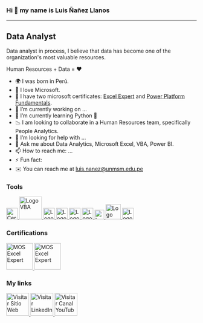 ### Hi 👋 my name is Luis Ñañez Llanos
------------
## Data Analyst


Data analyst in process, I believe that data has become one of the organization's most valuable resources.

Human Resources + Data = ♥

- 🌍 I was born in Perú.
- 💙 I love Microsoft.
- 📖 I have two microsoft certificates: [Excel Expert](https://www.credly.com/badges/86f41f12-93ae-40df-97a4-def0a10ef6da) and [Power Platform Fundamentals](https://www.credly.com/badges/d526de73-8b7b-4419-b117-e38379b23cd4).
- 🔭 I’m currently working on ...
- 🧠 I’m currently learning Python 🐍
- 📉 I am looking to collaborate in a Human Resources team, specifically People Analytics.
- 🤔 I’m looking for help with ...
- 💬 Ask me about Data Analytics, Microsoft Excel, VBA, Power BI.
- 📫 How to reach me: ...
- ⚡ Fun fact:
- ✉️  You can reach me at luis.nanez@unmsm.edu.pe


### Tools

<!--EXCEL-->
<a href="https://www.credly.com/badges/86f41f12-93ae-40df-97a4-def0a10ef6da">
  <image src="https://user-images.githubusercontent.com/81267166/183756236-62a8ce10-1348-4c23-8d78-785ab40b83d5.svg" alt="Certificación de Microsoft" width=30px>
</a>
  
<!--VBA-->  
<a href="#">
  <image src="https://user-images.githubusercontent.com/81267166/183758646-a96bf165-5c29-4b74-b9f4-a8f4b1fb6bc6.svg" alt="Logo VBA" width=60px>
</a>
  
<!--POWER BI-->  
<a href="#">
  <image src="https://user-images.githubusercontent.com/81267166/183756495-8cdc59cd-d9ba-490f-89f7-7ccfa29f618a.svg" alt="Logo Power BI" width=30px>
</a>

 <!--SQL-->  
<a href="#">
  <image src="https://user-images.githubusercontent.com/81267166/183760986-70232646-4093-43dd-8b8d-2da4e22c457a.svg" alt="Logo SQL" width=30px>
</a>

  
<!--BIZAGI-->  
<a href="#">
  <image src="https://user-images.githubusercontent.com/81267166/183762002-b80182c6-846d-4ffd-b25f-4ea3ace175ce.svg" alt="Logo BIZAGI" width=30px>
</a>
  
  
  
<!--NOTION-->  
<a href="#">
  <image src="https://user-images.githubusercontent.com/81267166/183763705-8316ccce-04ec-4e50-b95b-cbad1cdd230d.svg" alt="Logo NOTION" width=30px>
</a>

  
<!--FIGMA-->  
<a href="#">
  <image src="https://user-images.githubusercontent.com/81267166/183764564-29897fa9-3da0-4e67-bc4b-af45587cdf3e.svg" alt="Logo FIGMA" width=25px>
</a>
  
  <!--PYTHON-->  
<a href="#">
  <image src="https://user-images.githubusercontent.com/81267166/183764858-7d48cec1-e97d-439f-bbc7-65b638944ecc.png" alt="Logo PYTHON" width=40px>
</a>
  
<!--GOOGLE SHEET-->  
<a href="#">
  <image src="https://user-images.githubusercontent.com/81267166/183765191-db308564-4034-4f6c-905c-995d2071a2f1.svg" alt="Logo GOOGLE SHEET" width=30px>
</a>
  

  

  <!--------------------------------------
CERTIFICACIONES
----------------------------------------->
  
  ### Certifications
  
  
 <!--Certificación EXCEL --> 
 <a href="https://www.credly.com/badges/86f41f12-93ae-40df-97a4-def0a10ef6da">
  <image src="https://user-images.githubusercontent.com/81267166/183761303-84e93f3e-8c7d-4a72-96e1-f4967783772a.png" alt="MOS Excel Expert" width=70px>
</a> 
   
<!--Certificación Power Platform --> 
<a href="https://www.credly.com/badges/d526de73-8b7b-4419-b117-e38379b23cd4">
  <image src="https://user-images.githubusercontent.com/81267166/183762485-59a97db7-4721-4471-8274-65bf04dd49db.png" alt="MOS Excel Expert" width=70px>
</a> 

  
  
  
  <!--------------------------------------
LINKS O ENLACES
----------------------------------------->  
  
  
### My links

<a href="https://www.luisnanezllanos.ml">
  <image src="https://user-images.githubusercontent.com/81267166/183754901-c0f65b82-823f-4b2d-8300-8dfc629e3e02.png" alt="Visitar Sitio Web" width=60px>
</a>
 
<a href="https://www.linkedin.com/in/luis-nanez-llanos">
  <image src="https://user-images.githubusercontent.com/81267166/183753352-866c3f8e-1b44-4c9e-a929-ecf386ceda83.png" alt="Visitar LinkedIn" width=60px>
</a>
  
<a href="https://www.youtube.com/c/PeruenEstudio?sub_confirmation=1">
  <image src="https://user-images.githubusercontent.com/81267166/183755244-57784e9d-c940-4ddd-b0a6-b820a4f62826.png" alt="Visitar Canal YouTube" width=60px>
</a>


